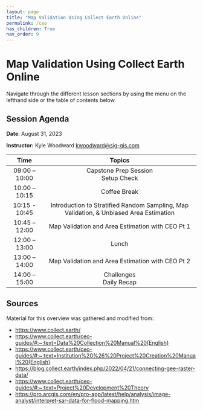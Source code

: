 ```yaml
---
layout: page
title: "Map Validation Using Collect Earth Online"
permalink: /ceo
has_children: True
nav_order: 9
---
```


# Map Validation Using Collect Earth Online
Navigate through the different lesson sections by using the menu on the lefthand side or the table of contents below.

## Session Agenda
**Date**: August 31, 2023   

**Instructor:** Kyle Woodward
kwoodward@sig-gis.com

|Time           |  Topics       |
|:-------------:|:-------------:|
| 09:00 – 10:00 | Capstone Prep Session <br> Setup Check         |
| 10:00 – 10:15 | Coffee Break                                   |
| 10:15 - 10:45 | Introduction to Stratified Random Sampling, Map Validation, & Unbiased Area Estimation | 
| 10:45 – 12:00 | Map Validation and Area Estimation with CEO Pt 1           |
| 12:00 – 13:00 | Lunch                                          |
| 13:00 – 14:00 | Map Validation and Area Estimation with CEO Pt 2   |
| 14:00 – 15:00 | Challenges <br> Daily Recap                    |

## Sources 
Material for this overview was gathered and modified from:

* https://www.collect.earth/
* https://www.collect.earth/ceo-guides/#:~:text=Data%20Collection%20Manual%20(English)
* https://www.collect.earth/ceo-guides/#:~:text=Institution%20%26%20Project%20Creation%20Manual%20(English)
* https://blog.collect.earth/index.php/2022/04/21/connecting-gee-raster-data/
* https://www.collect.earth/ceo-guides/#:~:text=Project%20Development%20Theory
* https://pro.arcgis.com/en/pro-app/latest/help/analysis/image-analyst/interpret-sar-data-for-flood-mapping.htm